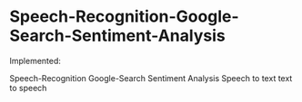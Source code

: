 # Speech-Recognition-Google-Search-Sentiment-Analysis
Implemented:

Speech-Recognition
Google-Search
Sentiment Analysis
Speech to text
text to speech
